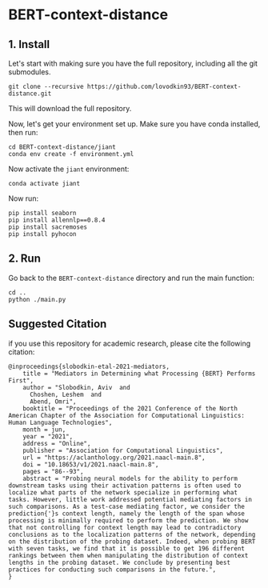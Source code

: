 # BERT-context-distance


## 1. Install
Let's start with making sure you have the full repository, including all the git submodules.

`git clone --recursive https://github.com/lovodkin93/BERT-context-distance.git`

This will download the full repository.

Now, let's get your environment set up. Make sure you have conda installed, then run: 

```
cd BERT-context-distance/jiant
conda env create -f environment.yml
```
Now activate the `jiant` environment:

`conda activate jiant`

Now run:
```
pip install seaborn
pip install allennlp==0.8.4
pip install sacremoses
pip install pyhocon
```

## 2. Run
Go back to the `BERT-context-distance` directory and run the main function:
```
cd ..
python ./main.py
```

## Suggested Citation
if you use this repository for academic research, please cite the following citation:
```
@inproceedings{slobodkin-etal-2021-mediators,
    title = "Mediators in Determining what Processing {BERT} Performs First",
    author = "Slobodkin, Aviv  and
      Choshen, Leshem  and
      Abend, Omri",
    booktitle = "Proceedings of the 2021 Conference of the North American Chapter of the Association for Computational Linguistics: Human Language Technologies",
    month = jun,
    year = "2021",
    address = "Online",
    publisher = "Association for Computational Linguistics",
    url = "https://aclanthology.org/2021.naacl-main.8",
    doi = "10.18653/v1/2021.naacl-main.8",
    pages = "86--93",
    abstract = "Probing neural models for the ability to perform downstream tasks using their activation patterns is often used to localize what parts of the network specialize in performing what tasks. However, little work addressed potential mediating factors in such comparisons. As a test-case mediating factor, we consider the prediction{'}s context length, namely the length of the span whose processing is minimally required to perform the prediction. We show that not controlling for context length may lead to contradictory conclusions as to the localization patterns of the network, depending on the distribution of the probing dataset. Indeed, when probing BERT with seven tasks, we find that it is possible to get 196 different rankings between them when manipulating the distribution of context lengths in the probing dataset. We conclude by presenting best practices for conducting such comparisons in the future.",
}

```
